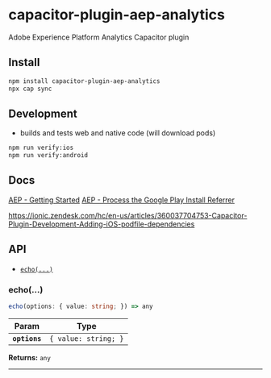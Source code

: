 # capacitor-plugin-aep-analytics

Adobe Experience Platform Analytics Capacitor plugin

## Install

```bash
npm install capacitor-plugin-aep-analytics
npx cap sync
```

## Development

- builds and tests web and native code (will download pods)
```bash
npm run verify:ios
npm run verify:android
```

## Docs

[AEP - Getting Started](https://aep-sdks.gitbook.io/docs/getting-started/get-the-sdk)
[AEP - Process the Google Play Install Referrer](https://aep-sdks.gitbook.io/docs/using-mobile-extensions/adobe-analytics-mobile-services/mobileservices-api-reference#process-the-google-play-install-referrer)

https://ionic.zendesk.com/hc/en-us/articles/360037704753-Capacitor-Plugin-Development-Adding-iOS-podfile-dependencies

## API

<docgen-index>

* [`echo(...)`](#echo)

</docgen-index>

<docgen-api>
<!--Update the source file JSDoc comments and rerun docgen to update the docs below-->

### echo(...)

```typescript
echo(options: { value: string; }) => any
```

| Param         | Type                            |
| ------------- | ------------------------------- |
| **`options`** | <code>{ value: string; }</code> |

**Returns:** <code>any</code>

--------------------

</docgen-api>
